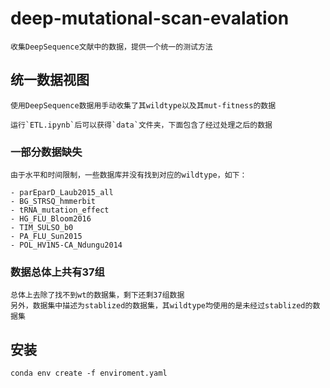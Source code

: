 # deep-mutational-scan-evalation

    收集DeepSequence文献中的数据，提供一个统一的测试方法

## 统一数据视图

    使用DeepSequence数据用手动收集了其wildtype以及其mut-fitness的数据

    运行`ETL.ipynb`后可以获得`data`文件夹，下面包含了经过处理之后的数据

### 一部分数据缺失

    由于水平和时间限制，一些数据库并没有找到对应的wildtype，如下：

    - parEparD_Laub2015_all
    - BG_STRSQ_hmmerbit
    - tRNA_mutation_effect
    - HG_FLU_Bloom2016
    - TIM_SULSO_b0
    - PA_FLU_Sun2015
    - POL_HV1N5-CA_Ndungu2014

### 数据总体上共有37组

    总体上去除了找不到wt的数据集，剩下还剩37组数据
    另外，数据集中描述为stablized的数据集，其wildtype均使用的是未经过stablized的数据集

## 安装

    conda env create -f enviroment.yaml
    